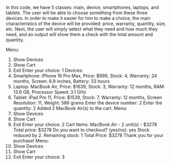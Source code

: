 In this code, we have 5 classes: main, device, smartphones, laptops, and tablets.
The user will be able to choose something from these three devices. In order to make it easier for him to make a choice, the main characteristics of the device will be provided: price, warranty, quantity, size, etc. Next, the user will simply select what they need and how much they need, and an output will show them a check with the total amount and quantity.

Menu:
1. Show Devices
2. Show Cart
3. Exit
Enter your choice: 
1
Devices:
1. Smartphone: iPhone 16 Pro Max, Price: $999, Stock: 4, Warranty: 24 months, Screen: 6.9 inches, Battery: 33 hours
2. Laptop: MacBook Air, Price: $1639, Stock: 3, Warranty: 12 months, RAM: 13.6 GB, Processor Speed: 3.1 GHz
3. Tablet: iPad Pro 11, Price: $1539, Stock: 7, Warranty: 12 months, Screen Resolution: 11, Weight: 586 grams
Enter the device number: 
2
Enter the quantity: 
2
Added 2 MacBook Air(s) to the cart.
Menu:
1. Show Devices
2. Show Cart
3. Exit
Enter your choice: 
2
Cart Items:
MacBook Air - 2 unit(s) - $3278
Total price: $3278
Do you want to checkout? (yes/no): 
yes
Stock reduced by 2. Remaining stock: 1
Total Price: $3278
Thank you for your purchase!
Menu:
1. Show Devices
2. Show Cart
3. Exit
Enter your choice: 
3


